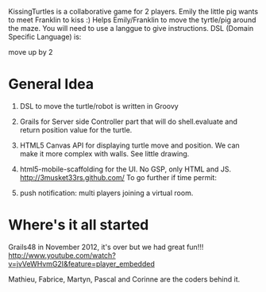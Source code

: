 KissingTurtles is a collaborative game for 2 players. Emily the little pig wants to  meet Franklin to kiss :)
Helps Emily/Franklin to move the tyrtle/pig around the maze. You will need to use a langgue to give instructions. 
DSL (Domain Specific Language) is:

move up by 2

General Idea
============

1. DSL to move the turtle/robot is written in Groovy

2. Grails for Server side Controller part that will do shell.evaluate and return position value for the turtle. 

3. HTML5 Canvas API for displaying turtle move and position. We can make it more complex with walls. See little drawing.

4. html5-mobile-scaffolding for the UI. No GSP, only HTML and JS. http://3musket33rs.github.com/ To go further if time permit:

5. push notification: multi players joining a virtual room.

Where's it all started 
================
Grails48 in November 2012, it's over but we had great fun!!!
http://www.youtube.com/watch?v=jvVeWHvmG2I&feature=player_embedded

Mathieu, Fabrice, Martyn, Pascal and Corinne are the coders behind it.

